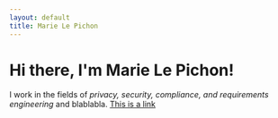 ```yaml
---
layout: default
title: Marie Le Pichon
---
```


# Hi there, I'm Marie Le Pichon!

I work in the fields of _privacy, security, compliance, and requirements engineering_ and blablabla. [This is a link](/about)

